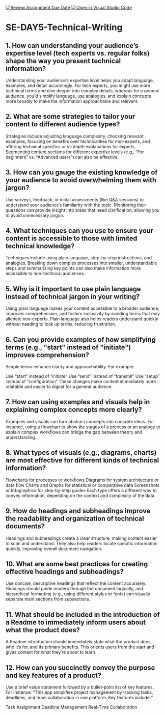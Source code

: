 [![Review Assignment Due Date](https://classroom.github.com/assets/deadline-readme-button-22041afd0340ce965d47ae6ef1cefeee28c7c493a6346c4f15d667ab976d596c.svg)](https://classroom.github.com/a/zsAR-pyY)
[![Open in Visual Studio Code](https://classroom.github.com/assets/open-in-vscode-2e0aaae1b6195c2367325f4f02e2d04e9abb55f0b24a779b69b11b9e10269abc.svg)](https://classroom.github.com/online_ide?assignment_repo_id=16885788&assignment_repo_type=AssignmentRepo)
# SE-DAY5-Technical-Writing
## 1. How can understanding your audience’s expertise level (tech experts vs. regular folks) shape the way you present technical information?
Understanding your audience’s expertise level helps you adapt language, examples, and detail accordingly. For tech experts, you might use more technical terms and dive deeper into complex details, whereas for a general audience, you'd simplify language, use analogies, and explain concepts more broadly to make the information approachable and relevant.
## 2. What are some strategies to tailor your content to different audience types?
Strategies include adjusting language complexity, choosing relevant examples, focusing on benefits over technicalities for non-experts, and offering technical specifics or in-depth explanations for experts. Segmenting content sections for different expertise levels (e.g., “For beginners” vs. “Advanced users”) can also be effective.


## 3. How can you gauge the existing knowledge of your audience to avoid overwhelming them with jargon?
Use surveys, feedback, or initial assessments (like Q&A sessions) to understand your audience’s familiarity with the topic. Monitoring their questions can provide insight into areas that need clarification, allowing you to avoid unnecessary jargon.


## 4. What techniques can you use to ensure your content is accessible to those with limited technical knowledge?
Techniques include using plain language, step-by-step instructions, and analogies. Breaking down complex processes into smaller, understandable steps and summarizing key points can also make information more accessible to non-technical audiences.


## 5. Why is it important to use plain language instead of technical jargon in your writing?
Using plain language makes your content accessible to a broader audience, improves comprehension, and fosters inclusivity by avoiding terms that may alienate non-experts. Plain language also helps readers understand quickly without needing to look up terms, reducing frustration.
## 6. Can you provide examples of how simplifying terms (e.g., "start" instead of "initiate") improves comprehension?
Simple terms enhance clarity and approachability. For example:

Use “start” instead of “initiate”
Use “send” instead of “transmit”
Use “setup” instead of “configuration”
These changes make content immediately more relatable and easier to digest for a general audience.
## 7. How can using examples and visuals help in explaining complex concepts more clearly?
Examples and visuals can turn abstract concepts into concrete ideas. For instance, using a flowchart to show the stages of a process or an analogy to explain complex workflows can bridge the gap between theory and understanding.
## 8. What types of visuals (e.g., diagrams, charts) are most effective for different kinds of technical information?
Flowcharts for processes or workflows
Diagrams for system architecture or data flow
Charts and Graphs for statistical or comparative data
Screenshots or Infographics for step-by-step guides
Each type offers a different way to convey information, depending on the context and complexity of the data.
## 9. How do headings and subheadings improve the readability and organization of technical documents?
Headings and subheadings create a clear structure, making content easier to scan and understand. They also help readers locate specific information quickly, improving overall document navigation.


## 10. What are some best practices for creating effective headings and subheadings?
Use concise, descriptive headings that reflect the content accurately. Headings should guide readers through the document logically, and hierarchical formatting (e.g., using different styles or fonts) can visually separate main sections from subsections.


## 11. What should be included in the introduction of a Readme to immediately inform users about what the product does?
A Readme introduction should immediately state what the product does, who it’s for, and its primary benefits. This orients users from the start and gives context for what they’re about to learn.


## 12. How can you succinctly convey the purpose and key features of a product?
Use a brief value statement followed by a bullet-point list of key features. For instance: “This app simplifies project management by tracking tasks, deadlines, and team collaboration in one platform. Key features include:”

Task Assignment
Deadline Management
Real-Time Collaboration
